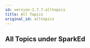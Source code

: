 ```yaml
---
id: version-1.7.7-alltopics
title: All Topics
original_id: alltopics
---
```


## All Topics under SparkEd  

